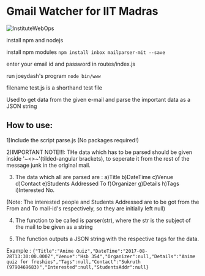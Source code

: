# Gmail Watcher for IIT Madras
![InstituteWebOps](https://avatars2.githubusercontent.com/u/26603004?s=200&v=4)

install npm and nodejs

install npm modules
`npm install inbox mailparser-mit --save`

enter your email id and password in routes/index.js

run joeydash's program
`node bin/www`

filename test.js is a shorthand test file

Used to get data from the given e-mail and parse the important data as a JSON string

## How to use:

1)Include the script parse.js (No packages required!)

2)IMPORTANT NOTE!!!: THe data which has to be parsed should be given inside '~<>~'(tilded-angular brackets),
to seperate it from the rest of the message junk in the original mail.

3) The data which all are parsed are : 
a)Title b)DateTime c)Venue d)Contact e)Students Addressed To f)Organizer g)Details h)Tags i)Interested No.

(Note: The interested people and Students Addressed are to be got from the From and To mail-id's respectively,
so they are initially left null)

4) The function to be called is parser(str), where the str is the subject of the mail to be given as a string

5) The function outputs a JSON string with the respective tags for the data.

Example : `{"Title":"Anime Quiz","DateTime":"2017-08-28T13:30:00.000Z","Venue":"Hsb 354","Organizer":null,"Details":"Anime quiz for freshies","Tags":null,"Contact":"Sukruth (9790469683)","Interested":null,"StudentsAddr":null}`

